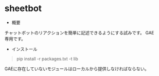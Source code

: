 # sheetbot
* 概要

チャットボットのリアクションを簡単に記述できるようにする試みです。
GAE 専用です。

* インストール

> pip install -r packages.txt -t lib

GAEに存在していないモジュールはローカルから提供しなければならない。
